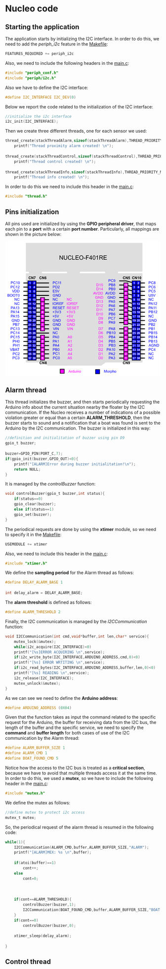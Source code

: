 # Nucleo code

## Starting the application
The application starts by initializing the I2C interface. In order to do this, we need to add the *periph_i2c* feature in the [Makefile](https://github.com/IlKaiser/IoT_Group-Project/blob/main/nucleo_code/Makefile):

```c
FEATURES_REQUIRED += periph_i2c
```

Also, we need to include the following headers in the [main.c](https://github.com/IlKaiser/IoT_Group-Project/blob/main/nucleo_code/main.c):

```c
#include "periph_conf.h"
#include "periph/i2c.h"
```

Also we have to define the I2C interface:

```c
#define I2C_INTERFACE I2C_DEV(0)
```


Below we report the code related to the initialization of the I2C interface:

```c
//initialize the i2c interface
i2c_init(I2C_INTERFACE);
```

Then we create three different threads, one for each sensor we used:
```c
thread_create(stackThreadAlarm,sizeof(stackThreadAlarm),THREAD_PRIORITY_MAIN,0,threadAlarm,NULL,"Thread Alarm detection");
	printf("Thread proximity alarm created! \n");
	
thread_create(stackThreadControl,sizeof(stackThreadControl),THREAD_PRIORITY_MAIN,0,threadControl,NULL,"Thread Control");
	printf("Thread control created! \n");
	
thread_create(stackThreadInfo,sizeof(stackThreadInfo),THREAD_PRIORITY_MAIN,0,threadInfo,NULL,"Thread Info ");
	printf("Thread info created! \n");
```

In order to do this we need to include this header in the [main.c](https://github.com/IlKaiser/IoT_Group-Project/blob/main/nucleo_code/main.c):

```c
#include "thread.h"
```

## Pins initialization
All pins used are initialized by using the **GPIO peripheral driver**, that maps each pin to a **port** with a certain **port number**. Particularly, all mappings are shown in the picture below:

![img](https://github.com/IlKaiser/IoT_Group-Project/blob/main/imgs/conversions.png)

## Alarm thread

This thread initializes the buzzer, and then starts periodically requesting the Arduino info about the current situation nearby the floater by the I2C communication. If the Nucleo receives a number of indications of a possible violation greater or equal than a certain **ALARM_THRESHOLD**, then the buzzer starts to sound and a notification that a boat was found is sent to the Arduino by the I2C communication.
The buzzer is initialized in this way:

```c
//definition and initialitation of buzzer using pin D9
gpio_t buzzer;

buzzer=GPIO_PIN(PORT_C,7);
if(gpio_init(buzzer,GPIO_OUT)<0){
    printf("[ALARM]Error during buzzer initialitation!\n");
    return NULL;
}
```

It is managed by the *controlBuzzer* function:

```c
void controlBuzzer(gpio_t buzzer,int status){
    if(status==0)
	gpio_clear(buzzer);
    else if(status==1)
	gpio_set(buzzer);
}
```

The periodical requests are done by using the **xtimer** module, so we need to specify it in the [Makefile](https://github.com/IlKaiser/IoT_Group-Project/blob/main/nucleo_code/Makefile):

```c
USEMODULE += xtimer
```

Also, we need to include this header in the [main.c](https://github.com/IlKaiser/IoT_Group-Project/blob/main/nucleo_code/main.c):

```c
#include "xtimer.h"
```

We define the **sampling period** for the Alarm thread as follows:

```c
#define DELAY_ALARM_BASE 1

int delay_alarm = DELAY_ALARM_BASE;
```

The **alarm threshold** is defined as follows:

```c
#define ALARM_THRESHOLD 2
```

Finally, the I2C communication is managed by the *I2CCommunication* function:

```c
void I2CCommunication(int cmd,void*buffer,int len,char* service){
    mutex_lock(&mutex);
    while(i2c_acquire(I2C_INTERFACE)<0)
	printf("[%s]ERROR ACQUIRING \n",service);
    if(i2c_write_byte(I2C_INTERFACE,ARDUINO_ADDRESS,cmd,0)<0)
	printf("[%s] ERROR WRTITING \n",service);
    if(i2c_read_bytes(I2C_INTERFACE,ARDUINO_ADDRESS,buffer,len,0)<0)
	printf("[%s] READING \n",service);
    i2c_release(I2C_INTERFACE);
    mutex_unlock(&mutex);	
}
```

As we can see we need to define the **Arduino address**:

```c
#define ARDUINO_ADDRESS (0X04)
```

Given that the function takes as input the command related to the specific request for the Arduino, the buffer for receiving data from the I2C bus, the length of the buffer and the specific service, we need to specify the **command** and **buffer length** for both cases of use of the I2C communication by the Alarm thread:

```c
#define ALARM_BUFFER_SIZE 1
#define ALARM_CMD 1
#define BOAT_FOUND_CMD 5
```

Notice how the access to the I2C bus is treated as a **critical section**, because we have to avoid that multiple threads access it at the same time. In order to do this, we used a **mutex**, so we have to include the following header in the [main.c](https://github.com/IlKaiser/IoT_Group-Project/blob/main/nucleo_code/main.c):

```c
#include "mutex.h"
```

We define the mutex as follows:

```c
//define mutex to protect i2c access
mutex_t mutex;
```

So, the periodical request of the alarm thread is resumed in the following code:

```c
while(1){
	I2CCommunication(ALARM_CMD,buffer,ALARM_BUFFER_SIZE,"ALARM");
	printf("[ALARM]MEX: %s \n",buffer);
		
	if(atoi(buffer)==1)
		cont++;
	else
		cont=0;
			
			
		
	if(cont==ALARM_THRESHOLD){
		controlBuzzer(buzzer,1);
		I2CCommunication(BOAT_FOUND_CMD,buffer,ALARM_BUFFER_SIZE,"BOAT FOUNDs");
	}
	if(cont==0)
		controlBuzzer(buzzer,0);
		
	xtimer_sleep(delay_alarm);
	
}
```

## Control thread


